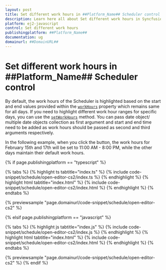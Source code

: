 ```yaml
---
layout: post
title: Set different work hours in ##Platform_Name## Scheduler control | Syncfusion
description: Learn here all about Set different work hours in Syncfusion ##Platform_Name## Scheduler control of Syncfusion Essential JS 2 and more.
platform: ej2-javascript
control: Set different work hours 
publishingplatform: ##Platform_Name##
documentation: ug
domainurl: ##DomainURL##
---
```


# Set different work hours in ##Platform_Name## Scheduler control

By default, the work hours of the Scheduler is highlighted based on the start and end values provided within the [`workHours`](https://ej2.syncfusion.com/documentation/api/schedule#workhours) property which remains same for all days. If you need to highlight different work hour ranges for specific days, you can use the [`setWorkHours`](https://ej2.syncfusion.com/documentation/api/schedule#setworkhours) method. You can pass date object/ multiple date objects collection as first argument and start and end time need to be added as work hours should be passed as second and third arguments respectively.

In the following example, when you click the button, the work hours for February 15th and 17th will be set to 11:00 AM - 8:00 PM, while the other days maintain their default work hours.

{% if page.publishingplatform == "typescript" %}

 {% tabs %}
{% highlight ts tabtitle="index.ts" %}
{% include code-snippet/schedule/open-editor-cs2/index.ts %}
{% endhighlight %}
{% highlight html tabtitle="index.html" %}
{% include code-snippet/schedule/open-editor-cs2/index.html %}
{% endhighlight %}
{% endtabs %}
        
{% previewsample "page.domainurl/code-snippet/schedule/open-editor-cs2" %}

{% elsif page.publishingplatform == "javascript" %}

{% tabs %}
{% highlight js tabtitle="index.js" %}
{% include code-snippet/schedule/open-editor-cs2/index.js %}
{% endhighlight %}
{% highlight html tabtitle="index.html" %}
{% include code-snippet/schedule/open-editor-cs2/index.html %}
{% endhighlight %}
{% endtabs %}

{% previewsample "page.domainurl/code-snippet/schedule/open-editor-cs2" %}
{% endif %}